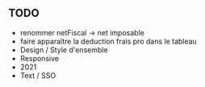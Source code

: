 ## TODO

- renommer netFiscal -> net imposable 
- faire apparaître la deduction frais pro dans le tableau
- Design / Style d'ensemble
- Responsive
- 2021
- Text / SSO
